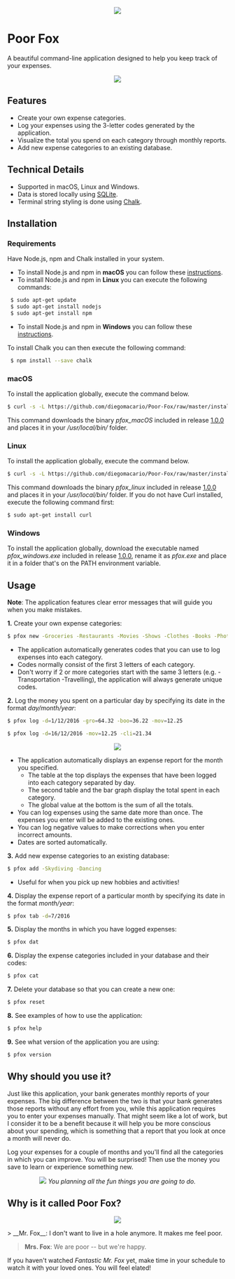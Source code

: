 <p align="center">
  <img src="https://github.com/diegomacario/Poor-Fox/blob/master/readme_images/poor_fox_ascii_logo.png"/>
</p>

# Poor Fox

A beautiful command-line application designed to help you keep track of your expenses.

<p align="center">
  <img src="https://github.com/diegomacario/Poor-Fox/blob/master/readme_images/introductory_gif.gif"/>
</p>

## Features 

- Create your own expense categories.
- Log your expenses using the 3-letter codes generated by the application.
- Visualize the total you spend on each category through monthly reports.
- Add new expense categories to an existing database.

## Technical Details

- Supported in macOS, Linux and Windows.
- Data is stored locally using [SQLite](https://www.sqlite.org/index.html).
- Terminal string styling is done using [Chalk](https://github.com/chalk/chalk).

## Installation

### Requirements 

Have Node.js, npm and Chalk installed in your system. 

- To install Node.js and npm in __macOS__ you can follow these [instructions](http://blog.teamtreehouse.com/install-node-js-npm-mac).
- To install Node.js and npm in __Linux__ you can execute the following commands:
```sh
 $ sudo apt-get update
 $ sudo apt-get install nodejs
 $ sudo apt-get install npm
```
- To install Node.js and npm in __Windows__ you can follow these [instructions](http://blog.teamtreehouse.com/install-node-js-npm-windows).

To install Chalk you can then execute the following command:
```sh
 $ npm install --save chalk
```
 
### macOS

To install the application globally, execute the command below.
 ```sh
 $ curl -s -L https://github.com/diegomacario/Poor-Fox/raw/master/installer/unix_installer.sh | sudo bash -s macos
 ```
This command downloads the binary _pfox_macOS_ included in release [1.0.0](https://github.com/diegomacario/Poor-Fox/releases) and places it in your _/usr/local/bin/_ folder.

### Linux

To install the application globally, execute the command below.
 ```sh
 $ curl -s -L https://github.com/diegomacario/Poor-Fox/raw/master/installer/unix_installer.sh | sudo bash -s linux
 ```
This command downloads the binary _pfox_linux_ included in release [1.0.0](https://github.com/diegomacario/Poor-Fox/releases) and places it in your _/usr/local/bin/_ folder. If you do not have Curl installed, execute the following command first:
 ```sh
 $ sudo apt-get install curl
 ```

### Windows

To install the application globally, download the executable named _pfox_windows.exe_ included in release [1.0.0](https://github.com/diegomacario/Poor-Fox/releases), rename it as _pfox.exe_ and place it in a folder that's on the PATH environment variable.

## Usage

__Note__: The application features clear error messages that will guide you when you make mistakes.

__1.__ Create your own expense categories:
 ```sh
 $ pfox new -Groceries -Restaurants -Movies -Shows -Clothes -Books -Photography -Climbing
 ```
 - The application automatically generates codes that you can use to log expenses into each category. 
 - Codes normally consist of the first 3 letters of each category.
 - Don't worry if 2 or more categories start with the same 3 letters (e.g. -Transportation -Travelling), the application will always generate unique codes.  

__2.__ Log the money you spent on a particular day by specifying its date in the format _day/month/year_:
 ```sh
 $ pfox log -d=1/12/2016 -gro=64.32 -boo=36.22 -mov=12.25
 
 $ pfox log -d=16/12/2016 -mov=12.25 -cli=21.34
 ```
 <p align="center">
  <img src="https://github.com/diegomacario/Poor-Fox/blob/master/readme_images/expense_report.png"/>
</p>
 
 - The application automatically displays an expense report for the month you specified.
    - The table at the top displays the expenses that have been logged into each category separated by day.
    - The second table and the bar graph display the total spent in each category.
    - The global value at the bottom is the sum of all the totals.
 - You can log expenses using the same date more than once. The expenses you enter will be added to the existing ones.
 - You can log negative values to make corrections when you enter incorrect amounts.
 - Dates are sorted automatically.
 
__3.__ Add new expense categories to an existing database:
 ```sh
 $ pfox add -Skydiving -Dancing
 ```
  - Useful for when you pick up new hobbies and activities!
  
__4.__ Display the expense report of a particular month by specifying its date in the format _month/year_:
 ```sh
 $ pfox tab -d=7/2016
 ```

__5.__ Display the months in which you have logged expenses:
 ```sh
 $ pfox dat
 ```

__6.__ Display the expense categories included in your database and their codes:
 ```sh
 $ pfox cat
 ```
 
__7.__ Delete your database so that you can create a new one:
 ```sh
 $ pfox reset
 ```
 
 __8.__ See examples of how to use the application:
 ```sh
 $ pfox help
 ```
 
  __9.__ See what version of the application you are using:
 ```sh
 $ pfox version
 ```

## Why should you use it?

Just like this application, your bank generates monthly reports of your expenses. The big difference between the two is that your bank generates those reports without any effort from you, while this application requires you to enter your expenses manually. That might seem like a lot of work, but I consider it to be a benefit because it will help you be more conscious about your spending, which is something that a report that you look at once a month will never do. 

Log your expenses for a couple of months and you'll find all the categories in which you can improve. You will be surprised! Then use the money you save to learn or experience something new.

<p align="center">
  <img src="https://github.com/diegomacario/Poor-Fox/blob/master/readme_images/captain_crocodile.png"/>
  <em>You planning all the fun things you are going to do.</em>
</p>

## Why is it called Poor Fox?

<p align="center">
  <img src="https://github.com/diegomacario/Poor-Fox/blob/master/readme_images/fantastic_mr_fox.PNG"/>
</p>
> __Mr. Fox__: I don't want to live in a hole anymore. It makes me feel poor.

> __Mrs. Fox__: We are poor -- but we're happy.

If you haven't watched _Fantastic Mr. Fox_ yet, make time in your schedule to watch it with your loved ones. You will feel elated!
